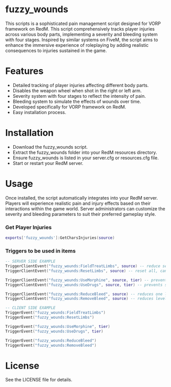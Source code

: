# fuzzy_wounds
This scripts is a sophisticated pain management script designed for VORP framework on RedM. This script comprehensively tracks player injuries across various body parts, implementing a severity and bleeding system with four stages. Inspired by similar systems on FiveM, the script aims to enhance the immersive experience of roleplaying by adding realistic consequences to injuries sustained in the game.

# Features
- Detailed tracking of player injuries affecting different body parts.
- Disables the weapon wheel when shot in the right or left arm.
- Severity system with four stages to reflect the intensity of pain.
- Bleeding system to simulate the effects of wounds over time.
- Developed specifically for VORP framework on RedM.
- Easy installation process.

# Installation
- Download the fuzzy_wounds script.
- Extract the fuzzy_wounds folder into your RedM resources directory.
- Ensure fuzzy_wounds is listed in your server.cfg or resources.cfg file.
- Start or restart your RedM server.

# Usage
Once installed, the script automatically integrates into your RedM server.
Players will experience realistic pain and injury effects based on their interactions within the game world.
Server administrators can customize the severity and bleeding parameters to suit their preferred gameplay style.

### Get Player Injuries
```lua
exports['fuzzy_wounds']:GetCharsInjuries(source)
```

### Triggers to be used in items
```lua
-- SERVER SIDE EXAMPLE
TriggerClientEvent("fuzzy_wounds:FieldTreatLimbs", source) -- reduce severity to 1, can be used in medkit
TriggerClientEvent("fuzzy_wounds:ResetLimbs", source) -- reset all, can be used in medkit

TriggerClientEvent("fuzzy_wounds:UseMorphine", source, tier) -- prevents falling when shot in the leg. More tier, more timeout. Limit is 4
TriggerClientEvent("fuzzy_wounds:UseDrugs", source, tier) -- prevents screen effects, camera shake and fainting

TriggerClientEvent("fuzzy_wounds:ReduceBleed", source) -- reduces one level of bleeding with each use (you can use that o bandage item)
TriggerClientEvent("fuzzy_wounds:RemoveBleed", source) -- reduces level of bleeding to zero

-- CLIENT SIDE EXAMPLE
TriggerEvent("fuzzy_wounds:FieldTreatLimbs")
TriggerEvent("fuzzy_wounds:ResetLimbs")

TriggerEvent("fuzzy_wounds:UseMorphine", tier)
TriggerEvent("fuzzy_wounds:UseDrugs", tier)

TriggerEvent("fuzzy_wounds:ReduceBleed")
TriggerEvent("fuzzy_wounds:RemoveBleed")

```

# License
See the LICENSE file for details.
